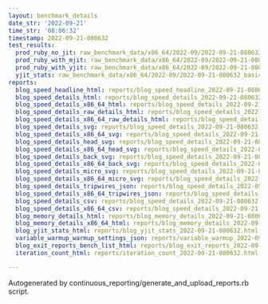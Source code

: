```yaml
---
layout: benchmark_details
date_str: '2022-09-21'
time_str: '08:06:32'
timestamp: 2022-09-21-080632
test_results:
  prod_ruby_no_jit: raw_benchmark_data/x86_64/2022-09/2022-09-21-080632_basic_benchmark_prod_ruby_no_jit.json
  prod_ruby_with_mjit: raw_benchmark_data/x86_64/2022-09/2022-09-21-080632_basic_benchmark_prod_ruby_with_mjit.json
  prod_ruby_with_yjit: raw_benchmark_data/x86_64/2022-09/2022-09-21-080632_basic_benchmark_prod_ruby_with_yjit.json
  yjit_stats: raw_benchmark_data/x86_64/2022-09/2022-09-21-080632_basic_benchmark_yjit_stats.json
reports:
  blog_speed_headline_html: reports/blog_speed_headline_2022-09-21-080632.html
  blog_speed_details_html: reports/blog_speed_details_2022-09-21-080632.html
  blog_speed_details_x86_64_html: reports/blog_speed_details_2022-09-21-080632.x86_64.html
  blog_speed_details_raw_details_html: reports/blog_speed_details_2022-09-21-080632.raw_details.html
  blog_speed_details_x86_64_raw_details_html: reports/blog_speed_details_2022-09-21-080632.x86_64.raw_details.html
  blog_speed_details_svg: reports/blog_speed_details_2022-09-21-080632.svg
  blog_speed_details_x86_64_svg: reports/blog_speed_details_2022-09-21-080632.x86_64.svg
  blog_speed_details_head_svg: reports/blog_speed_details_2022-09-21-080632.head.svg
  blog_speed_details_x86_64_head_svg: reports/blog_speed_details_2022-09-21-080632.x86_64.head.svg
  blog_speed_details_back_svg: reports/blog_speed_details_2022-09-21-080632.back.svg
  blog_speed_details_x86_64_back_svg: reports/blog_speed_details_2022-09-21-080632.x86_64.back.svg
  blog_speed_details_micro_svg: reports/blog_speed_details_2022-09-21-080632.micro.svg
  blog_speed_details_x86_64_micro_svg: reports/blog_speed_details_2022-09-21-080632.x86_64.micro.svg
  blog_speed_details_tripwires_json: reports/blog_speed_details_2022-09-21-080632.tripwires.json
  blog_speed_details_x86_64_tripwires_json: reports/blog_speed_details_2022-09-21-080632.x86_64.tripwires.json
  blog_speed_details_csv: reports/blog_speed_details_2022-09-21-080632.csv
  blog_speed_details_x86_64_csv: reports/blog_speed_details_2022-09-21-080632.x86_64.csv
  blog_memory_details_html: reports/blog_memory_details_2022-09-21-080632.html
  blog_memory_details_x86_64_html: reports/blog_memory_details_2022-09-21-080632.x86_64.html
  blog_yjit_stats_html: reports/blog_yjit_stats_2022-09-21-080632.html
  variable_warmup_warmup_settings_json: reports/variable_warmup_2022-09-21-080632.warmup_settings.json
  blog_exit_reports_bench_list_html: reports/blog_exit_reports_2022-09-21-080632.bench_list.html
  iteration_count_html: reports/iteration_count_2022-09-21-080632.html

---
```

Autogenerated by continuous_reporting/generate_and_upload_reports.rb script.

